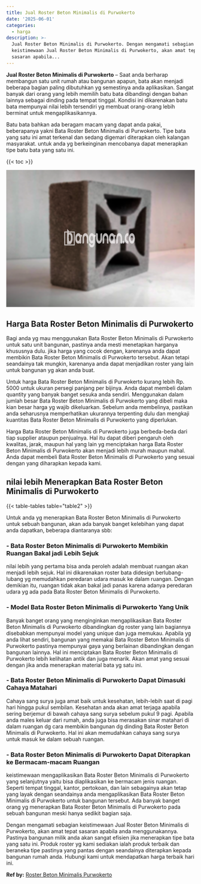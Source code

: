 ```yaml
---
title: Jual Roster Beton Minimalis di Purwokerto
date: '2025-06-01'
categories:
  - harga
description: >-
  Jual Roster Beton Minimalis di Purwokerto. Dengan mengamati sebagian
  keistimewaan Jual Roster Beton Minimalis di Purwokerto, akan amat tepat
  sasaran apabila...
---
```


**Jual Roster Beton Minimalis di Purwokerto** – Saat anda berharap membangun satu unit rumah atau bangunan apapun, bata akan menjadi beberapa bagian paling dibutuhkan yg semestinya anda aplikasikan. Sangat banyak dari orang yang lebih memilih batu bata dibandingi dengan bahan lainnya sebagai dinding pada tempat tinggal. Kondisi ini dikarenakan batu bata mempunyai nilai lebih tersendiri yg membuat orang-orang lebih berminat untuk mengaplikasikannya.

Batu bata bahkan ada beragam macam yang dapat anda pakai, beberapanya yakni Bata Roster Beton Minimalis di Purwokerto. Tipe bata yang satu ini amat terkenal dan sedang digemari diterapkan oleh kalangan masyarakat. untuk anda yg berkeinginan mencobanya dapat menerapkan tipe batu bata yang satu ini.

{{< toc >}}

![Jual Roster Beton Minimalis di Purwokerto](/images/bata-roster-minimalis-25.png)

## Harga Bata Roster Beton Minimalis di Purwokerto

Bagi anda yg mau menggunakan Bata Roster Beton Minimalis di Purwokerto untuk satu unit bangunan, pastinya anda mesti menetapkan harganya khususnya dulu. jika harga yang cocok dengan, karenanya anda dapat membikin Bata Roster Beton Minimalis di Purwokerto tersebut. Akan tetapi seandainya tak mungkin, karenanya anda dapat menjadikan roster yang lain untuk bangunan yg akan anda buat.

Untuk harga Bata Roster Beton Minimalis di Purwokerto kurang lebih Rp. 5000 untuk ukuran persegi panjang per bijinya. Anda dapat membeli dalam quantity yang banyak banget sesuka anda sendiri. Menggunakan dalam jumlah besar Bata Roster Beton Minimalis di Purwokerto yang dibeli maka kian besar harga yg wajib dikeluarkan. Sebelum anda membelinya, pastikan anda seharusnya memperhatikan ukurannya terpenting dulu dan mengkaji kuantitas Bata Roster Beton Minimalis di Purwokerto yang diperlukan.

Harga Bata Roster Beton Minimalis di Purwokerto juga berbeda-beda dari tiap supplier ataupun penjualnya. Hal itu dapat diberi pengaruh oleh kwalitas, jarak, maupun hal yang lain yg menciptakan harga Bata Roster Beton Minimalis di Purwokerto akan menjadi lebih murah maupun mahal. Anda dapat membeli Bata Roster Beton Minimalis di Purwokerto yang sesuai dengan yang diharapkan kepada kami.

## nilai lebih Menerapkan Bata Roster Beton Minimalis di Purwokerto

{{< table-tables table="table2" >}}

Untuk anda yg menerapkan Bata Roster Beton Minimalis di Purwokerto untuk sebuah bangunan, akan ada banyak banget kelebihan yang dapat anda dapatkan, beberapa diantaranya sbb:

### \- Bata Roster Beton Minimalis di Purwokerto Membikin Ruangan Bakal jadi Lebih Sejuk

nilai lebih yang pertama bisa anda peroleh adalah membuat ruangan akan menjadi lebih sejuk. Hal ini dikarenakan roster bata didesign berlubang-lubang yg memudahkan peredaran udara masuk ke dalam ruangan. Dengan demikian itu, ruangan tidak akan bakal jadi panas karena adanya peredaran udara yg ada pada Bata Roster Beton Minimalis di Purwokerto.

### \- Model Bata Roster Beton Minimalis di Purwokerto Yang Unik

Banyak banget orang yang menginginkan mengaplikasikan Bata Roster Beton Minimalis di Purwokerto dibandingkan dg roster yang lain bagiannya disebabkan mempunyai model yang unique dan juga memukau. Apabila yg anda lihat sendiri, bangunan yang memakai Bata Roster Beton Minimalis di Purwokerto pastinya mempunyai gaya yang berlainan dibandingkan dengan bangunan lainnya. Hal ini menciptakan Bata Roster Beton Minimalis di Purwokerto lebih kelihatan antik dan juga menarik. Akan amat yang sesuai dengan jika anda menerapkan material bata yg satu ini.

### \- Bata Roster Beton Minimalis di Purwokerto Dapat Dimasuki Cahaya Matahari

Cahaya sang surya juga amat baik untuk kesehatan, lebih-lebih saat di pagi hari hingga pukul sembilan. Kesehatan anda akan amat terjaga apabila sering berjemur di bawah cahaya sang surya sebelum pukul 9 pagi. Apabila anda males keluar dari rumah, anda juga bisa merasakan sinar matahari di dalam ruangan dg cara membikin bangunan dg dinding Bata Roster Beton Minimalis di Purwokerto. Hal ini akan memudahkan cahaya sang surya untuk masuk ke dalam sebuah ruangan.

### \- Bata Roster Beton Minimalis di Purwokerto Dapat Diterapkan ke Bermacam-macam Ruangan

keistimewaan mengaplikasikan Bata Roster Beton Minimalis di Purwokerto yang selanjutnya yaitu bisa diaplikasikan ke bermacam jenis ruangan. Seperti tempat tinggal, kantor, pertokoan, dan lain sebagainya akan tetap yang layak dengan seandainya anda mengaplikasikan Bata Roster Beton Minimalis di Purwokerto untuk bangunan tersebut. Ada banyak banget orang yg menerapkan Bata Roster Beton Minimalis di Purwokerto pada sebuah bangunan meski hanya sedikit bagian saja.

Dengan mengamati sebagian keistimewaan Jual Roster Beton Minimalis di Purwokerto, akan amat tepat sasaran apabila anda menggunakannya. Pastinya bangunan milik anda akan sangat efisien jika menerapkan tipe bata yang satu ini. Produk roster yg kami sediakan ialah produk terbaik dan beraneka tipe pastinya yang pantas dengan seandainya diterapkan kepada bangunan rumah anda. Hubungi kami untuk mendapatkan harga terbaik hari ini.

**Ref by:** [Roster Beton Minimalis Purwokerto](https://id.wikipedia.org/wiki/Roster)
